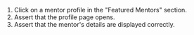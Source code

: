 1. Click on a mentor profile in the "Featured Mentors" section.
2. Assert that the profile page opens.
3. Assert that the mentor's details are displayed correctly.